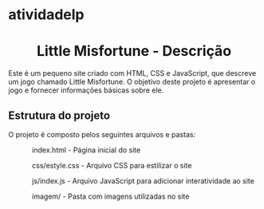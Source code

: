 # atividadelp
<center> <h1>Little Misfortune - Descrição</h1> </center>
<p>Este é um pequeno site criado com HTML, CSS e JavaScript, que descreve um jogo chamado Little Misfortune. O objetivo deste projeto é apresentar o jogo e fornecer informações básicas sobre ele. </p>

<h2>Estrutura do projeto</h2>
<p> O projeto é composto pelos seguintes arquivos e pastas: </p>
<ul>
    <ol>index.html          - Página inicial do site</ol>
    <ol>css/estyle.css      - Arquivo CSS para estilizar o site</ol>
    <ol>js/index.js         - Arquivo JavaScript para adicionar interatividade ao site</ol>
    <ol>imagem/             - Pasta com imagens utilizadas no site</ol> </ul>
